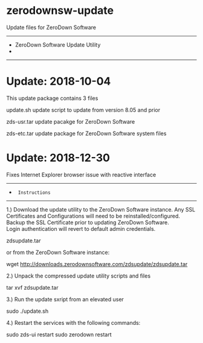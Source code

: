 # zerodownsw-update
Update files for ZeroDown Software
***********************************************
*    ZeroDown Software Update Utility
*
***********************************************

Update: 2018-10-04
===================

This update package contains 3 files

update.sh	update script to update from version 8.05 and prior

zds-usr.tar	update pacakge for ZeroDown Software

zds-etc.tar	update package for ZeroDown Software system files

Update: 2018-12-30
===================

Fixes Internet Explorer browser issue with reactive interface


***********************************************
*      Instructions
***********************************************

1.)	Download the update utility to the ZeroDown Software instance.  Any SSL Certificates and Configurations will
    need to be reinstalled/configured.  Backup the SSL Certificate prior to updating ZeroDown Software.  
    Login authentication will revert to default admin credentials.

zdsupdate.tar 

or from the ZeroDown Software instance:

wget http://downloads.zerodownsoftware.com/zdsupdate/zdsupdate.tar


2.)	Unpack the compressed update utility scripts and files

tar xvf zdsupdate.tar


3.)	Run the update sxript from an elevated user

sudo ./update.sh


4.)	Restart the services with the following commands:

sudo zds-ui restart
sudo zerodown restart
